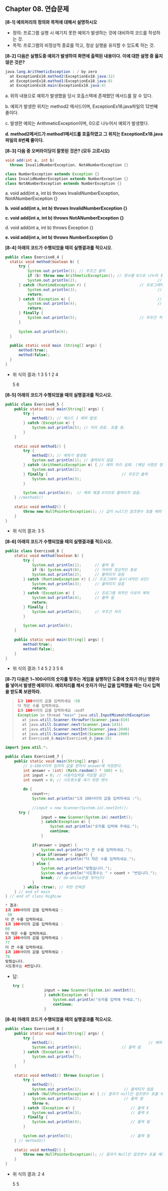 ## Chapter 08. 연습문제

**[8-1] 예외처리의 정의와 목적에 대해서 설명하시오**

* 정의: 프로그램 실행 시 예기치 못한 예외가 발생하는 것에 대비하여 코드를 작성하는 것.
* 목적: 프로그램의 비정상적 종료를 막고, 정상 실행을 유지할 수 있도록 하는 것.



**[8-2] 다음은 실행도중 예외가 발생하여 화면에 출력된 내용이다. 이에 대한 설명 중 옳지 않은 것은?**

```java
java.lang.ArithmeticException : / by zero
  at ExceptionEx18.mathod2(ExceptionEx18.java:12)
  at ExceptionEx18.mathod1(ExceptionEx18.java:8)
  at ExceptionEx18.main(ExceptionEx18.java:4)
```

a. 위의 내용으로 예외가 발생했을 당시 호출스택에 존재했던 메서드를 알 수 있다.

b. 예외가 발생한 위치는 method2 메서드이며, ExceptionEx18.java파일의 12번째 줄이다.

c. 발생한 예외는 ArithmeticException이며, 0으로 나누어서 예외가 발생했다.

**d. method2메서드가 method1메서드를 호출하였고 그 위치는 ExceptionEx18.java파일의 8번째 줄이다.**



**[8-3] 다음 중 오버라이딩이 잘못된 것은? (모두 고르시오)**

```java
void add(int a, int b)
  throws InvalidNumberException, NotANumberException {}

class NumberException extends Exception {}
class InvalidNumberException extends NumberException {}
class NotANumberException extends NumberException {}
```

a. void add(int a, int b) throws InvalidNumberException, NotANumberException {}

**b. void add(int a, int b) throws InvalidNumberException {}**

**c. void add(int a, int b) throws NotANumberException {}**

d. void add(int a, int b) throws Exception {}

**e. void add(int a, int b) throws NumberException {}**



**[8-4] 아래의 코드가 수행되었을 때의 실행결과를 적으시오**.

```java
public class Exercise8_4 {
  static void method(boolean b) {
	  try {
		  System.out.println(1); // 무조건 출력
		  if (b) throw new ArithmeticException(); // 정수를 0으로 나누려 한 예외 발생
		  System.out.println(2); 									// 출력 되지 않음
	  } catch (RuntimeException r) {						// 프로그래머가 실수한 모든 예외한 것에 대한 예외 처리문
		  System.out.println(3);									// 예외 처리로 호출
		  return;
	  } catch (Exception e) {										// 외적인 요인에서 예외 처리문
		  System.out.println(4);									// 출력되지 않음
		  return;
	  } finally {
		  System.out.println(5);					        // 무조건 처리		
	  }
	  
	  System.out.println(6);
  }
  
  public static void main (String[] args) {
	  method(true);
	  method(false);
  }
}
```

* 위 식의 결과:
  1
  3
  5
  1
  2
  4

  5
  6

  



**[8-5] 아래의 코드가 수행되었을 때의 실행결과를 적으시오.**

```java
public class Exercise8_5 {
	public static void main(String[] args) {
		try {
			method1(); // 메소드 1 예외 발생.
		} catch (Exception e) {
			System.out.println(5); // 처리 완료. 호출 됨.
		}
	}
	
	static void method1() {
		try {
			method2(); // 예외가 발생됨
			System.out.println(1); // 출력되지 않음
		} catch (ArithmeticException e) { // 예외 처리 실패. (해당 사항은 정수를 0으로 나누려 한 예외 처리문)
			System.out.println(2);
		} finally {									// 무조건 출력
			System.out.println(3);
		}
		
		System.out.println(4);  // 예외 해결 X이므로 출력되지 않음.
	} //method1()
	
	static void method2() {
		throw new NullPointerException(); // 값이 null인 참조변수 호출 예외 발생.
	}
}
```

* 위 식의 결과:
  3
  5





**[8-6] 아래의 코드가 수행되었을 때의 실행결과를 적으시오.**

```java
public class Exercise8_6 {
	static void method(boolean b) {
		try {
			System.out.println(1);		// 출력 됨
			if (b) System.exit(0);		// 자바의 정상적인 종료
			System.out.println(2);		// 출력되지 않음
		} catch (RuntimeException r) { // 프로그래머 실수(내적인 요인) 
			System.out.println(3);		// 출력되지 않음
			return;
		} catch (Exception e) {			// 프로그램 외적인 이유의 예외
			System.out.println(4);		// 출력 됨
			return;
		} finally {
			System.out.println(5);		// 무조건 처리
		}
		
		System.out.println(6);
	}
	
	public static void main(String[] args) {
		method(true);
		method(false);
	}
}
```

* 위 식의 결과:
  1
  4
  5
  2
  3
  5
  6





**[8-7] 다음은 1~100사이의 숫자를 맞추는 게임을 실행하던 도중에 숫자가 아닌 영문자를 넣어서 발생한 예외이다. 예외처리를 해서 숫자가 아닌 값을 입력했을 때는 다시 입력을 받도록 보완하라.**

> ```java
> 1과 100사이의 값을 입력하세요 :50
> 더 작은 수를 입력하세요.
> 1과 100사이의 값을 입력하세요 :asdf
> Exception in thread "main" java.util.InputMismatchException
>   at java.utill.Scanner.throwFor(Scanner.java:819)
>   at java.utill.Scanner.next(Scanner.java:1431)
>   at java.utill.Scanner.nextInt(Scanner.java:2040)
>   at java.utill.Scanner.nextInt(Scanner.java:2000)
>   at Exercise8_8.main(Exercise8_8.java:16)
> ```

```java
import java.util.*;

public class Exercise8_7 {
	public static void main(String[] args) {
		// 1~100사이의 임의의 값을 얻어서 answer에 저장한다.
		int answer = (int) (Math.random() * 100) + 1;
		int input = 0; // 사용자입력을 저장할 공간 
		int count = 0; // 시도횟수를 세기 위한 변수 
		
		do {
			count++;
			System.out.println("1과 100사이의 값을 입력하세요 :");
			
			//input = new Scanner(System.in).nextInt();
      try {
				input = new Scanner(System.in).nextInt();
				} catch(Exception e) {
					System.out.println("숫자를 입력해 주세요.");
					continue;
				}
			
			if(answer > input) {
				System.out.println("더 큰 수를 입력하세요.");
			} else if(answer < input) {
				System.out.println("더 작은 수를 입력하세요.");
			} else {
				System.out.println("맞췄습니다.");
				System.out.println("시도횟수는 " + count + "번입니다.");
				break; // do-while문을 벗어난다 
			}
		} while (true); // 무한 반복문 
	} // end of main
} // end of class HighLow 

* 결과:
1과 100사이의 값을 입력하세요 :
 50
더 큰 수를 입력하세요.
1과 100사이의 값을 입력하세요 :
80
더 작은 수를 입력하세요.
1과 100사이의 값을 입력하세요 :
77
더 큰 수를 입력하세요.
1과 100사이의 값을 입력하세요 :
78
맞췄습니다.
시도횟수는 4번입니다.
```

* 답:

  ```java
  try {
  				input = new Scanner(System.in).nextInt();
  				} catch(Exception e) {
  					System.out.println("숫자를 입력해 주세요.");
  					continue;
  				}
  ```

  





**[8-8] 아래의 코드가 수행되었을 때의 실행결과를 적으시오.**

```java
public class Exercise8_8 {
	public static void main(String[] args) {
		try {
			method1();											// 예외 해결 된 메소드 호출
			System.out.println(6);					// 출력 됨
		} catch (Exception e) {						
			System.out.println(7);
		}
	}
	
	static void method1() throws Exception {
		try {
			method2();
			System.out.println(1);					 // 출력되지 않음
		} catch (NullPointerException e) { // 결과가 null인 참조변수 호출 예외 처리
			System.out.println(2);					 // 출력 됨
			throw e;
		} catch (Exception e) {							// 출력 X
			System.out.println(3);						// 출력 X
		} finally {
			System.out.println(4);						// 출력 됨
		}
		
		System.out.println(5);							// 출력 됨
	} // method1()
	
	static void method2() {
		throw new NullPointerException(); // 결과가 Null인 참조변수 호출 예외 발생 
	}
}
```

* 위 식의 결과:
  2
  4

  5
  5







